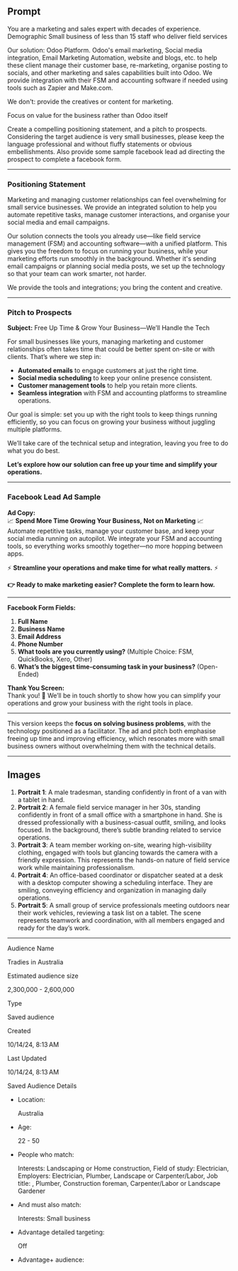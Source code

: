 
## Prompt
You are a marketing and sales expert with decades of experience. 
Demographic
Small business of less than 15 staff who deliver field services

Our solution: Odoo Platform. Odoo's email marketing, Social media integration, Email Marketing Automation, website and blogs, etc. to help these client manage their customer base, re-marketing, organise posting to socials, and other marketing and sales capabilities built into Odoo. We provide integration with their FSM and accounting software if needed using tools such as Zapier and Make.com. 

We don't: provide the creatives or content for marketing. 

Focus on value for the business rather than Odoo itself

Create a compelling positioning statement, and a pitch to prospects. Considering the target audience is very small businesses, please keep the language professional and without fluffy statements or obvious embellishments. Also provide some sample facebook lead ad directing the prospect to complete a facebook form.

---

### **Positioning Statement**  
Marketing and managing customer relationships can feel overwhelming for small service businesses. We provide an integrated solution to help you automate repetitive tasks, manage customer interactions, and organise your social media and email campaigns.   

Our solution connects the tools you already use—like field service management (FSM) and accounting software—with a unified platform. This gives you the freedom to focus on running your business, while your marketing efforts run smoothly in the background. Whether it's sending email campaigns or planning social media posts, we set up the technology so that your team can work smarter, not harder.  

We provide the tools and integrations; you bring the content and creative.  

---

### **Pitch to Prospects**  
**Subject:** Free Up Time & Grow Your Business—We’ll Handle the Tech  

For small businesses like yours, managing marketing and customer relationships often takes time that could be better spent on-site or with clients. That’s where we step in:  

- **Automated emails** to engage customers at just the right time.  
- **Social media scheduling** to keep your online presence consistent.  
- **Customer management tools** to help you retain more clients.  
- **Seamless integration** with FSM and accounting platforms to streamline operations.  

Our goal is simple: set you up with the right tools to keep things running efficiently, so you can focus on growing your business without juggling multiple platforms.  

We’ll take care of the technical setup and integration, leaving you free to do what you do best.  

**Let’s explore how our solution can free up your time and simplify your operations.**  

---

### **Facebook Lead Ad Sample**  

**Ad Copy:**  
📈 **Spend More Time Growing Your Business, Not on Marketing** 📈  
Automate repetitive tasks, manage your customer base, and keep your social media running on autopilot. We integrate your FSM and accounting tools, so everything works smoothly together—no more hopping between apps.  

⚡ **Streamline your operations and make time for what really matters.** ⚡  

**👉 Ready to make marketing easier? Complete the form to learn how.**

---

**Facebook Form Fields:**  
1. **Full Name**  
2. **Business Name**  
3. **Email Address**  
4. **Phone Number**  
5. **What tools are you currently using?** (Multiple Choice: FSM, QuickBooks, Xero, Other)  
6. **What’s the biggest time-consuming task in your business?** (Open-Ended)

**Thank You Screen:**  
Thank you! 🎉 We’ll be in touch shortly to show how you can simplify your operations and grow your business with the right tools in place.

---

This version keeps the **focus on solving business problems**, with the technology positioned as a facilitator. The ad and pitch both emphasise freeing up time and improving efficiency, which resonates more with small business owners without overwhelming them with the technical details.


---
## Images
1. **Portrait 1**: A male tradesman, standing confidently in front of a van with a tablet in hand.
2. **Portrait 2**: A female field service manager in her 30s, standing confidently in front of a small office with a smartphone in hand. She is dressed professionally with a business-casual outfit, smiling, and looks focused. In the background, there’s subtle branding related to service operations.
3. **Portrait 3**: A team member working on-site, wearing high-visibility clothing, engaged with tools but glancing towards the camera with a friendly expression. This represents the hands-on nature of field service work while maintaining professionalism.
3. **Portrait 4**: An office-based coordinator or dispatcher seated at a desk with a desktop computer showing a scheduling interface. They are smiling, conveying efficiency and organization in managing daily operations.
4. **Portrait 5**: A small group of service professionals meeting outdoors near their work vehicles, reviewing a task list on a tablet. The scene represents teamwork and coordination, with all members engaged and ready for the day’s work.


---


Audience Name

Tradies in Australia

Estimated audience size

2,300,000 - 2,600,000

Type

Saved audience

Created

10/14/24, 8:13 AM

Last Updated

10/14/24, 8:13 AM

Saved Audience Details

- Location:
    
    Australia
    
- Age:
    
    22 - 50
    
- People who match:
    
    Interests: Landscaping or Home construction, 
    Field of study: Electrician, 
    Employers: Electrician, Plumber, Landscape or Carpenter/Labor, 
    Job title: , Plumber, Construction foreman, Carpenter/Labor or Landscape Gardener
    
- And must also match:
    
    Interests: Small business
    
- Advantage detailed targeting:
    
    Off
    
- Advantage+ audience: